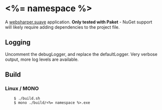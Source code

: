 # <%= namespace %>

A [websharper.suave](https://github.com/intellifactory/websharper.suave)
application. __Only tested with Paket__ - NuGet support will likely require
adding dependencies to the project file.

## Logging

Uncomment the debugLogger, and replace the defaultLogger.
Very verbose output, more log levels are available.

## Build

### Linux / MONO

		$ ./build.sh
		$ mono ./build/<%= namespace %>.exe

